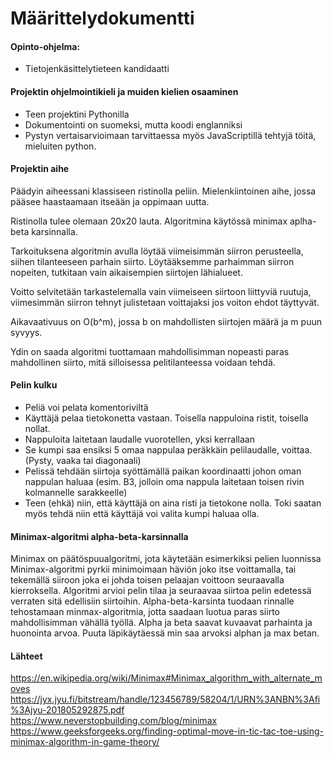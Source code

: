 # Määrittelydokumentti 

#### Opinto-ohjelma:
- Tietojenkäsittelytieteen kandidaatti

#### Projektin ohjelmointikieli ja muiden kielien osaaminen
- Teen projektini Pythonilla
- Dokumentointi on suomeksi, mutta koodi englanniksi
- Pystyn vertaisarvioimaan tarvittaessa myös JavaScriptillä tehtyjä töitä, mieluiten python.

#### Projektin aihe

Päädyin aiheessani klassiseen ristinolla peliin. Mielenkiintoinen aihe, jossa pääsee haastaamaan itseään ja oppimaan uutta.

Ristinolla tulee olemaan 20x20 lauta. Algoritmina käytössä minimax aplha-beta karsinnalla. 

Tarkoituksena algoritmin avulla löytää viimeisimmän siirron perusteella, siihen tilanteeseen parhain siirto. Löytääksemme parhaimman siirron nopeiten, tutkitaan vain aikaisempien siirtojen lähialueet.

Voitto selvitetään tarkastelemalla vain viimeiseen siirtoon liittyviä ruutuja, viimesimmän siirron tehnyt julistetaan voittajaksi jos voiton ehdot täyttyvät.

Aikavaativuus on O(b^m), jossa b on mahdollisten siirtojen määrä ja m puun syvyys.

Ydin on saada algoritmi tuottamaan mahdollisimman nopeasti paras mahdollinen siirto, mitä silloisessa pelitilanteessa voidaan tehdä. 

#### Pelin kulku
- Peliä voi pelata komentoriviltä
- Käyttäjä pelaa tietokonetta vastaan. Toisella nappuloina ristit, toisella nollat.
- Nappuloita laitetaan laudalle vuorotellen, yksi kerrallaan
- Se kumpi saa ensiksi 5 omaa nappulaa peräkkäin pelilaudalle, voittaa. (Pysty, vaaka tai diagonaali)
- Pelissä tehdään siirtoja syöttämällä paikan koordinaatti johon oman nappulan haluaa (esim. B3, jolloin oma nappula laitetaan toisen rivin kolmannelle sarakkeelle)
- Teen (ehkä) niin, että käyttäjä on aina risti ja tietokone nolla. Toki saatan myös tehdä niin että käyttäjä voi valita kumpi haluaa olla.

#### Minimax-algoritmi alpha-beta-karsinnalla

Minimax on päätöspuualgoritmi, jota käytetään esimerkiksi pelien luonnissa Minimax-algoritmi pyrkii minimoimaan häviön joko itse voittamalla, tai tekemällä siiroon joka ei johda toisen pelaajan voittoon seuraavalla kierroksella. Algoritmi arvioi pelin tilaa ja seuraavaa siirtoa pelin edetessä verraten sitä edellisiin siirtoihin.  Alpha-beta-karsinta tuodaan rinnalle tehostamaan minmax-algoritmia, jotta saadaan luotua paras siirto mahdollisimman vähällä työllä. Alpha ja beta saavat kuvaavat parhainta ja huonointa arvoa. Puuta läpikäytäessä min saa arvoksi alphan ja max betan.

  
#### Lähteet
https://en.wikipedia.org/wiki/Minimax#Minimax_algorithm_with_alternate_moves
https://jyx.jyu.fi/bitstream/handle/123456789/58204/1/URN%3ANBN%3Afi%3Ajyu-201805292875.pdf
https://www.neverstopbuilding.com/blog/minimax
https://www.geeksforgeeks.org/finding-optimal-move-in-tic-tac-toe-using-minimax-algorithm-in-game-theory/
